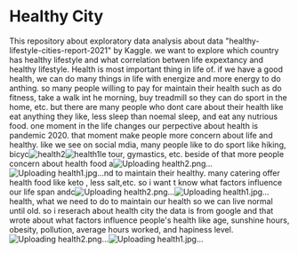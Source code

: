 # Healthy City
This repository about exploratory data analysis about data "healthy-lifestyle-cities-report-2021" by Kaggle. we want to explore which country has healthy lifestyle and what correlation betwen life expextancy and healthy lifestyle. 
Health is most important thing in life of. if we have a good health, we can do many things in life with energize and more energy to do anthing. 
so many people willing to pay for maintain their health such as do fitness, take a walk int he morning, buy treadmill so they can do sport in the home, etc.  but there are many people who dont care about their health like eat anything they like, less sleep than noemal sleep,  and eat any nutrious food. 
one moment in the life changes our perpective about health is pandemic 2020. that moment make people more concern about life and healthy. like we see on social mdia, many people like to do sport like hiking, bicyc![health2](https://user-images.githubusercontent.com/106594075/173158723-26c4c7d8-e1d4-4ad6-8c0a-f3096f4321b4.png)![health1](https://user-images.githubusercontent.com/106594075/173158735-7636151b-2f7a-44f0-85ff-66a1bd67f627.jpg)le tour,  gymastics, etc. 
beside of that more people concern about health food a![Uploading health2.png…]()![Uploading health1.jpg…]()nd to maintain their healthy. many catering offer health food like keto , less salt,etc. so i want t know what factors influence our life span andc![Uploading health2.png…]()![Uploading health1.jpg…]() health, what we need to do to maintain our health so we can live normal until old. 
so i reserach about health city the data is from google and that wrote about what factors influence people's health like age, sunshine hours, obesity, pollution, average hours worked, and hapiness level. ![Uploading health2.png…]()![Uploading health1.jpg…]()
